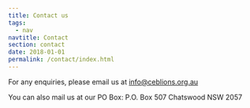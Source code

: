```yaml
---
title: Contact us
tags:
  - nav
navtitle: Contact
section: contact
date: 2018-01-01
permalink: /contact/index.html
---
```

For any enquiries, please email us at [info@ceblions.org.au](mailto:https://www.google.com)

You can also mail us at our PO Box:
P.O. Box 507
Chatswood NSW 2057


